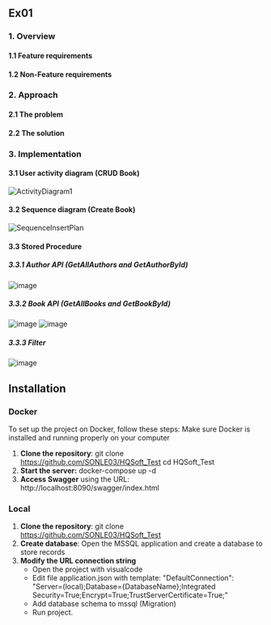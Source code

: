 ## Ex01
### 1. Overview
#### 1.1 Feature requirements
#### 1.2 Non-Feature requirements
### 2. Approach
#### 2.1 The problem
#### 2.2 The solution
### 3. Implementation
#### 3.1 User activity diagram (CRUD Book)
![ActivityDiagram1](https://github.com/user-attachments/assets/038bbcdf-0137-4696-9d28-7a64f14aef7a)
#### 3.2 Sequence diagram (Create Book)
![SequenceInsertPlan](https://github.com/user-attachments/assets/9df3acb1-d162-459e-b0bd-c45dd92737cd)
#### 3.3 Stored Procedure
##### 3.3.1 Author API (GetAllAuthors and GetAuthorById)
![image](https://github.com/user-attachments/assets/eb9d4fbb-934d-4ce4-8015-49d8ab764b03)
##### 3.3.2 Book API (GetAllBooks and GetBookById)
![image](https://github.com/user-attachments/assets/78087fb4-3437-4fd5-823b-9476c05050ed)
![image](https://github.com/user-attachments/assets/eebffc4e-538e-4b43-ae5a-59dcc21815fc)
##### 3.3.3 Filter
![image](https://github.com/user-attachments/assets/7c28bdec-5119-40b9-ba93-cff9e29ca154)

## Installation
### Docker
  To set up the project on Docker, follow these steps: Make sure Docker is installed and running properly on your computer
1. **Clone the repository**:
     git clone https://github.com/SONLE03/HQSoft_Test
     cd HQSoft_Test
2. **Start the server:**
   docker-compose up -d
3. **Access Swagger** using the URL: http://localhost:8090/swagger/index.html

### Local
1. **Clone the repository**:
     git clone https://github.com/SONLE03/HQSoft_Test
2. **Create database**: Open the MSSQL application and create a database to store records
3. **Modify the URL connection string**
   - Open the project with visualcode
   - Edit file application.json with template:  "DefaultConnection": "Server=(local);Database={DatabaseName};Integrated Security=True;Encrypt=True;TrustServerCertificate=True;"
   - Add database schema to mssql (Migration)
   - Run project.
   
